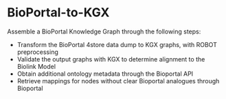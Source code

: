 # BioPortal-to-KGX

Assemble a BioPortal Knowledge Graph through the following steps:

* Transform the BioPortal 4store data dump to KGX graphs, with ROBOT preprocessing
* Validate the output graphs with KGX to determine alignment to the Biolink Model
* Obtain additional ontology metadata through the Bioportal API
* Retrieve mappings for nodes without clear Bioportal analogues through Bioportal
